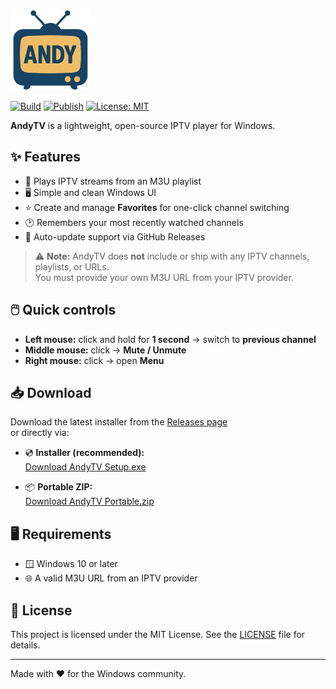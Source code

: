 ﻿
  <img src="https://raw.githubusercontent.com/aherrick/AndyTV/main/AndyTV.png" alt="AndyTV logo" width="128"/>



[![Build](https://github.com/aherrick/AndyTV/actions/workflows/build.yml/badge.svg)](https://github.com/aherrick/AndyTV/actions/workflows/build.yml)
[![Publish](https://github.com/aherrick/AndyTV/actions/workflows/publish.yml/badge.svg)](https://github.com/aherrick/AndyTV/actions/workflows/publish.yml)
[![License: MIT](https://img.shields.io/badge/License-MIT-yellow.svg)](https://opensource.org/licenses/MIT)

**AndyTV** is a lightweight, open-source IPTV player for Windows.

## ✨ Features
- 📡 Plays IPTV streams from an M3U playlist  
- 🖥️ Simple and clean Windows UI  
- ⭐ Create and manage **Favorites** for one-click channel switching  
- 🕑 Remembers your most recently watched channels  
- 🔄 Auto-update support via GitHub Releases  

> ⚠️ **Note:** AndyTV does **not** include or ship with any IPTV channels, playlists, or URLs.  
> You must provide your own M3U URL from your IPTV provider.

## 🖱️ Quick controls
- **Left mouse:** click and hold for **1 second** → switch to **previous channel**
- **Middle mouse:** click → **Mute / Unmute**
- **Right mouse:** click → open **Menu**

## 📥 Download

Download the latest installer from the [Releases page](https://github.com/aherrick/AndyTV/releases/latest)  
or directly via:

- 💿 **Installer (recommended):**  
  [Download AndyTV Setup.exe](https://github.com/aherrick/AndyTV/releases/latest/download/com.ajh.AndyTV-win-Setup.exe)

- 📦 **Portable ZIP:**  
  [Download AndyTV Portable.zip](https://github.com/aherrick/AndyTV/releases/latest/download/com.ajh.AndyTV-win-Portable.zip)

## 🖥️ Requirements
- 🪟 Windows 10 or later  
- 🌐 A valid M3U URL from an IPTV provider  

## 📜 License

This project is licensed under the MIT License. See the [LICENSE](LICENSE) file for details.

---

Made with ❤️ for the Windows community.
